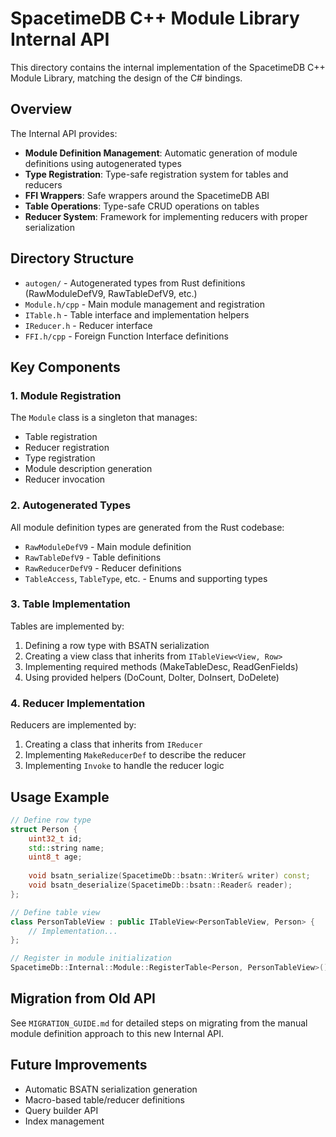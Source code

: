 # SpacetimeDB C++ Module Library Internal API

This directory contains the internal implementation of the SpacetimeDB C++ Module Library, matching the design of the C# bindings.

## Overview

The Internal API provides:
- **Module Definition Management**: Automatic generation of module definitions using autogenerated types
- **Type Registration**: Type-safe registration system for tables and reducers
- **FFI Wrappers**: Safe wrappers around the SpacetimeDB ABI
- **Table Operations**: Type-safe CRUD operations on tables
- **Reducer System**: Framework for implementing reducers with proper serialization

## Directory Structure

- `autogen/` - Autogenerated types from Rust definitions (RawModuleDefV9, RawTableDefV9, etc.)
- `Module.h/cpp` - Main module management and registration
- `ITable.h` - Table interface and implementation helpers
- `IReducer.h` - Reducer interface 
- `FFI.h/cpp` - Foreign Function Interface definitions

## Key Components

### 1. Module Registration

The `Module` class is a singleton that manages:
- Table registration
- Reducer registration
- Type registration
- Module description generation
- Reducer invocation

### 2. Autogenerated Types

All module definition types are generated from the Rust codebase:
- `RawModuleDefV9` - Main module definition
- `RawTableDefV9` - Table definitions
- `RawReducerDefV9` - Reducer definitions
- `TableAccess`, `TableType`, etc. - Enums and supporting types

### 3. Table Implementation

Tables are implemented by:
1. Defining a row type with BSATN serialization
2. Creating a view class that inherits from `ITableView<View, Row>`
3. Implementing required methods (MakeTableDesc, ReadGenFields)
4. Using provided helpers (DoCount, DoIter, DoInsert, DoDelete)

### 4. Reducer Implementation

Reducers are implemented by:
1. Creating a class that inherits from `IReducer`
2. Implementing `MakeReducerDef` to describe the reducer
3. Implementing `Invoke` to handle the reducer logic

## Usage Example

```cpp
// Define row type
struct Person {
    uint32_t id;
    std::string name;
    uint8_t age;
    
    void bsatn_serialize(SpacetimeDb::bsatn::Writer& writer) const;
    void bsatn_deserialize(SpacetimeDb::bsatn::Reader& reader);
};

// Define table view
class PersonTableView : public ITableView<PersonTableView, Person> {
    // Implementation...
};

// Register in module initialization
SpacetimeDb::Internal::Module::RegisterTable<Person, PersonTableView>();
```

## Migration from Old API

See `MIGRATION_GUIDE.md` for detailed steps on migrating from the manual module definition approach to this new Internal API.

## Future Improvements

- Automatic BSATN serialization generation
- Macro-based table/reducer definitions
- Query builder API
- Index management